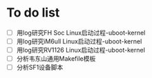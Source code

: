 # To do list

- [ ] 用log研究FH Soc Linux启动过程-uboot-kernel
- [ ] 用log研究iM6ull Linux启动过程-uboot-kernel
- [ ] 用log研究RV1126 Linux启动过程-uboot-kernel
- [ ] 分析韦东山通用Makefile模板
- [ ] 分析SF1设备脚本